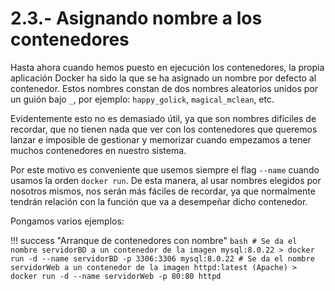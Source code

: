 # 2.3.- Asignando nombre a los contenedores

Hasta ahora cuando hemos puesto en ejecución los contenedores, la propia aplicación Docker ha sido la que se ha asignado un nombre por defecto al contenedor. Estos nombres constan de dos nombres aleatorios unidos por un guión bajo `_`, por ejemplo: `happy_golick`, `magical_mclean`, etc.

Evidentemente esto no es demasiado útil, ya que son nombres difíciles de recordar, que no tienen nada que ver con los contenedores que queremos lanzar e imposible de gestionar y memorizar cuando empezamos a tener muchos contenedores en nuestro sistema.

Por este motivo es conveniente que usemos siempre el flag `--name` cuando usamos la orden `docker run`. De esta manera, al usar nombres elegidos por nosotros mismos, nos serán más fáciles de recordar, ya que normalmente tendrán relación con la función que va a desempeñar dicho contenedor.

Pongamos varios ejemplos:

!!! success "Arranque de contenedores con nombre"
    ```bash
    # Se da el nombre servidorBD a un contenedor de la imagen mysql:8.0.22
    > docker run -d --name servidorBD -p 3306:3306 mysql:8.0.22
    # Se da el nombre servidorWeb a un contenedor de la imagen httpd:latest (Apache)
    > docker run -d --name servidorWeb -p 80:80 httpd
    ```
